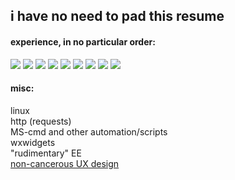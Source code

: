 ## i have no need to pad this resume
  
 
#### experience, in no particular order:
<p>
<img src="https://img.shields.io/badge/c++-%2300599C.svg?style=for-the-badge&logo=c%2B%2B&logoColor=white">
<img src="https://img.shields.io/badge/html5%20-%23E34F26.svg?&style=for-the-badge&logo=html5&logoColor=white">   
<img src="https://img.shields.io/badge/css3%20-%231572B6.svg?&style=for-the-badge&logo=css3&logoColor=white">
<img src="https://img.shields.io/badge/javascript%20-%23323330.svg?&style=for-the-badge&logo=javascript&logoColor=%23F7DF1E">
<img src="https://img.shields.io/badge/shell_script-%23121011.svg?style=for-the-badge&logo=gnu-bash&logoColor=white">
<img src="https://img.shields.io/badge/-python%20-%2314354C.svg?&style=for-the-badge&logo=python&logoColor=white">
<img src="https://img.shields.io/badge/-JSON%20-02569B?style=for-the-badge&logo=json&logoColor=white">
<img src="https://img.shields.io/badge/-SQL%20-grey?style=for-the-badge&logo=SQL">
<img src="https://img.shields.io/badge/-GraphQL-E10098?style=for-the-badge&logo=graphql&logoColor=white">
  </p>

#### misc:

linux <br>
http (requests) <br>
MS-cmd and other automation/scripts<br>
wxwidgets <br>
"rudimentary" EE <br>
[non-cancerous UX design](https://jyyyyylim.github.io)
